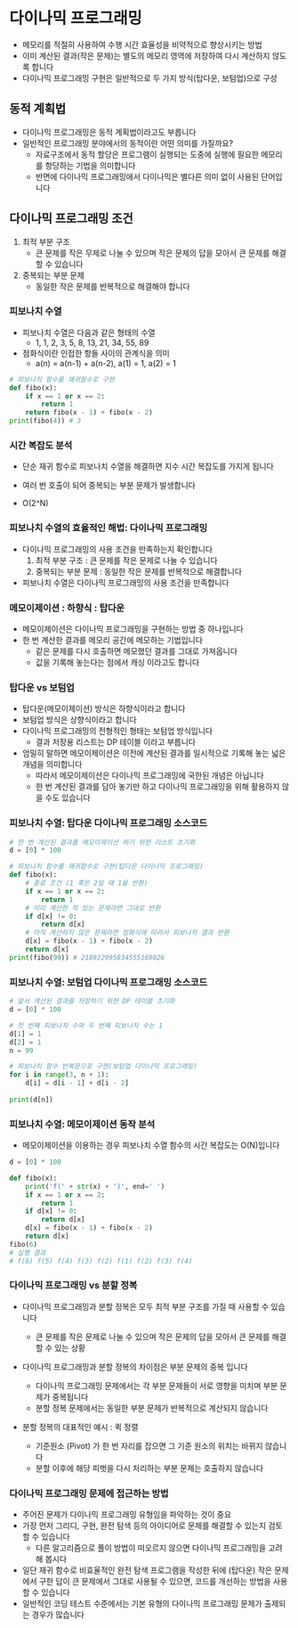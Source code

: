 # 다이나믹 프로그래밍

- 메모리를 적절히 사용하여 수행 시간 효율성을 비약적으로 향상시키는 방법
- 이미 계산된 결과(작은 문제)는 별도의 메모리 영역에 저장하여 다시 계산하지 않도록 합니다
- 다이나믹 프로그래밍 구현은 일반적으로 두 가지 방식(탑다운, 보텀업)으로 구성

## 동적 계획법

- 다이나믹 프로그래밍은 동적 계획법이라고도 부릅니다
- 일반적인 프로그래밍 분야에서의 동적이란 어떤 의미를 가질까요?
  - 자료구조에서 동적 할당은 프로그램이 실행되는 도중에 실행에 필요한 메모리를 항당하는 기법을 의미합니다
  - 반면에 다이나믹 프로그래밍에서 다이나믹은 별다른 의미 없이 사용된 단어입니다

## 다이나믹 프로그래밍 조건

1. 최적 부분 구조
   - 큰 문제를 작은 무제로 나눌 수 있으며 작은 문제의 답을 모아서 큰 문제를 해결할 수 있습니다
2. 중복되는 부분 문제
   - 동일한 작은 문제를 반복적으로 해결해야 합니다

### 피보나치 수열

- 피보나치 수열은 다음과 같은 형태의 수열
  - 1, 1, 2, 3, 5, 8, 13, 21, 34, 55, 89
- 점화식이란 인접한 항들 사이의 관계식을 의미
  - a(n) = a(n-1) + a(n-2), a(1) = 1, a(2) = 1

```python
# 피보나치 함수를 재귀함수로 구현
def fibo(x):
    if x == 1 or x == 2:
        return 1
    return fibo(x - 1) + fibo(x - 2)
print(fibo(4)) # 3
```

### 시간 복잡도 분석

- 단순 재귀 함수로 피보나치 수열을 해결하면 지수 시간 복잡도를 가지게 됩니다
- 여러 번 호출이 되어 중복되는 부분 문제가 발생합니다

- O(2^N)

### 피보나치 수열의 효율적인 해법: 다이나믹 프로그래밍

- 다이나믹 프로그래밍의 사용 조건을 만족하는지 확인합니다
  1. 최적 부분 구조 : 큰 문제를 작은 문제로 나눌 수 있습니다
  2. 중복되는 부분 문제 : 동일한 작은 문제를 반복적으로 해결합니다
- 피보나치 수열은 다이나믹 프로그래밍의 사용 조건을 만족합니다

### 메모이제이션 : 하향식 : 탑다운

- 메모이제이션은 다이나믹 프로그래밍을 구현하는 방법 중 하나입니다
- 한 번 계산한 결과를 메모리 공간에 메모하는 기법입니다
  - 같은 문제를 다시 호출하면 메모했던 결과를 그대로 가져옵니다
  - 값을 기록해 놓는다는 점에서 캐싱 이라고도 합니다

### 탑다운 vs 보텀업

- 탑다운(메모이제이션) 방식은 하향식이라고 합니다
- 보텀업 방식은 상향식이라고 합니다
- 다이나믹 프로그래밍의 전형적인 형태는 보텀업 방식입니다
  - 결과 저장용 리스트는 DP 테이블 이라고 부릅니다
- 엄밀히 말하면 메모이제이션은 이전에 계산된 결과를 일시적으로 기록해 놓는 넓은 개념을 의미합니다
  - 따라서 메모이제이션은 다이나믹 프로그래밍에 국한된 개념은 아닙니다
  - 한 번 계산된 결과를 담아 놓기만 하고 다이나믹 프로그래밍을 위해 활용하지 않을 수도 있습니다

### 피보나치 수열: 탑다운 다이나믹 프로그래밍 소스코드

```python
# 한 번 계산된 결과를 메모이제이션 하기 위한 리스트 초기화
d = [0] * 100

# 피보나치 함수를 재귀함수로 구현(탑다운 다이나믹 프로그래밍)
def fibo(x):
    # 종료 조건 (1 혹은 2일 때 1을 반환)
    if x == 1 or x == 2:
        return 1
    # 이미 계산한 적 있는 문제라면 그대로 반환
    if d[x] != 0:
        return d[x]
    # 아직 계산하지 않은 문제라면 점화식에 따라서 피보나치 결과 반환
    d[x] = fibo(x - 1) + fibo(x - 2)
    return d[x]
print(fibo(99)) # 218922995834555169026
```

### 피보나치 수열: 보텀업 다이나믹 프로그래밍 소스코드

```python
# 앞서 계산된 결과를 저장하기 위한 DP 테이블 초기화
d = [0] * 100

# 첫 번째 피보나치 수와 두 번째 피보나치 수는 1
d[1] = 1
d[2] = 1
n = 99

# 피보나치 함수 반복문으로 구현(보텀업 다이나믹 프로그래밍)
for i in range(3, n + 1):
    d[i] = d[i - 1] + d[i - 2]
    
print(d[n])
```

### 피보나치 수열: 메모이제이션 동작 분석

- 메모이제이션을 이용하는 경우 피보나치 수열 함수의 시간 복잡도는 O(N)입니다

```python
d = [0] * 100

def fibo(x):
    print('f(' + str(x) + ')', end=' ')
    if x == 1 or x == 2:
        return 1
    if d[x] != 0:
        return d[x]
    d[x] = fibo(x - 1) + fibo(x - 2)
    return d[x]
fibo(6) 
# 실행 결과
# f(6) f(5) f(4) f(3) f(2) f(1) f(2) f(3) f(4)
```

### 다이나믹 프로그래밍 vs 분할 정복

- 다이나믹 프로그래밍과 분할 정복은 모두 최적 부분 구조를 가질 때 사용할 수 있습니다
  - 큰 문제를 작은 문제로 나눌 수 있으며 작은 문제의 답을 모아서 큰 문제를 해결할 수 있는 상황
- 다이나믹 프로그래밍과 분할 정복의 차이점은 부분 문제의 중복 입니다
  - 다이나믹 프로그래밍 문제에서는 각 부분 문제들이 서로 영향을 미치며 부분 문제가 중복됩니다
  - 분할 정복 문제에서는 동일한 부분 문제가 반복적으로 계산되지 않습니다

- 분할 정복의 대표적인 예시 : 퀵 정렬
  - 기준원소 (Pivot) 가 한 번 자리를 잡으면 그 기준 원소의 위치는 바뀌지 않습니다
  - 분할 이후에 해당 피벗을 다시 처리하는 부분 문제는 호출하지 않습니다

### 다이나믹 프로그래밍 문제에 접근하는 방법

- 주어진 문제가 다이나믹 프로그래밍 유형임을 파악하는 것이 중요
- 가장 먼저 그리디, 구현, 완전 탐색 등의 아이디어로 문제를 해결할 수 있는지 검토할 수 있습니다
  - 다른 알고리즘으로 풀이 방법이 떠오르지 않으면 다이나믹 프로그래밍을 고려해 봅시다
- 일단 재귀 함수로 비효율적인 완전 탐색 프로그램을 작성한 뒤에 (탑다운) 작은 문제에서 구한 답이 큰 문제에서 그대로 사용될 수 있으면, 코드를 개선하는 방법을 사용할 수 있습니다
- 일반적인 코딩 테스트 수준에서는 기본 유형의 다이나믹 프로그래밍 문제가 출제되는 경우가 많습니다